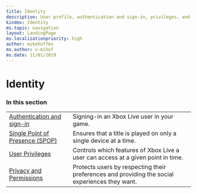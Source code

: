 ```yaml
---
title: Identity
description: User profile, authentication and sign-in, privileges, and privacy settings.
kindex: Identity
ms.topic: navigation
layout: LandingPage
ms.localizationpriority: high
author: mikehoffms
ms.author: v-mihof
ms.date: 11/01/2019
---
```


# Identity


### In this section

|     |     |
| --- | --- |
| [Authentication and sign-in](auth/live-authentication-nav.md) | Signing-in an Xbox Live user in your game. |
| [Single Point of Presence (SPOP)](live-single-point-of-presence.md) | Ensures that a title is played on only a single device at a time. |
| [User Privileges](privileges/live-privileges-nav.md) | Controls which features of Xbox Live a user can access at a given point in time. |
| [Privacy and Permissions](privacy/live-privacy-permissions-nav.md) | Protects users by respecting their preferences and providing the social experiences they want. |

